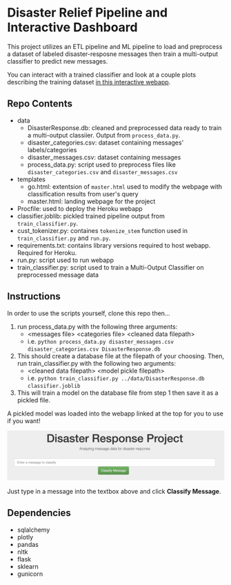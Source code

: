# Disaster Relief Pipeline and Interactive Dashboard

This project utilizes an ETL pipeline and ML pipeline to load and preprocess a dataset of labeled disaster-resposne messages then train a multi-output classifier to predict new messages.

You can interact with a trained classifier and look at a couple plots describing the training dataset [in this interactive webapp](https://pd-disasterrelief.herokuapp.com/).

## Repo Contents

- data
    - DisasterResponse.db: cleaned and preprocessed data ready to train a multi-output classiier. Output from `process_data.py`.
    - disaster_categories.csv: dataset containing messages' labels/categories
    - disaster_messages.csv: dataset containing messages
    - process_data.py: script used to preprocess files like `disaster_categories.csv` and `disaster_messages.csv`
- templates
    - go.html: extentsion of `master.html` used to modify the webpage with classification results from user's query
    - master.html: landing webpage for the project
- Procfile: used to deploy the Heroku webapp
- classifier.joblib: pickled trained pipeline output from `train_classifier.py`.
- cust_tokenizer.py: containes `tokenize_stem` function used in `train_classifier.py` and `run.py`.
- requirements.txt: contains library versions required to host webapp. Required for Heroku.
- run.py: script used to run webapp
- train_classifier.py: script used to train a Multi-Output Classifier on preprocessed message data

## Instructions

In order to use the scripts yourself, clone this repo then...

1. run process_data.py with the following three arguments:
    -  \<messages file\> \<categories file\> \<cleaned data filepath\>
    - i.e. `python process_data.py disaster_messages.csv disaster_categories.csv DisasterResponse.db`
2. This should create a database file at the filepath of your choosing. Then, run train_classifier.py with the following two arguments:
    - \<cleaned data filepath\> \<model pickle filepath\>
    - i.e. `python train_classifier.py ../data/DisasterResponse.db classifier.joblib`
3. This will train a model on the database file from step 1 then save it as a pickled file. 

A pickled model was loaded into the webapp linked at the top for you to use if you want! 

![Input text box](assets/inputbox.png "Input text box")

Just type in a message into the textbox above and click **Classify Message**.

## Dependencies

- sqlalchemy
- plotly
- pandas
- nltk
- flask
- sklearn
- gunicorn